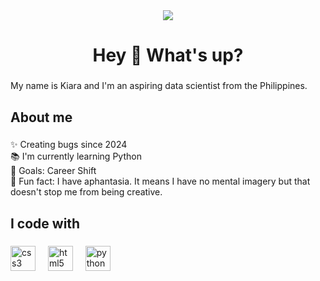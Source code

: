 <center><img src="https://media2.giphy.com/avatars/Fluffystar/1k0V89yDnbsu.gif">
<h1>Hey 👋 What's up?</h1><center></center>

###

<p align="left">My name is Kiara and I'm an aspiring data scientist from the Philippines.</p>

###

<h2 align="left">About me</h2>

###

<p align="left">✨ Creating bugs since 2024<br>📚 I'm currently learning Python<br>🎯 Goals: Career Shift<br>🎲 Fun fact: I have aphantasia. It means I have no mental imagery but that doesn't stop me from being creative.</p>

###

<h2 align="left">I code with</h2>

###

<div align="left">
  <img src="https://cdn.jsdelivr.net/gh/devicons/devicon/icons/css3/css3-original.svg" height="40" alt="css3 logo"  />
  <img width="12" />
  <img src="https://cdn.jsdelivr.net/gh/devicons/devicon/icons/html5/html5-original.svg" height="40" alt="html5 logo"  />
  <img width="12" />
  <img src="https://cdn.jsdelivr.net/gh/devicons/devicon/icons/python/python-original.svg" height="40" alt="python logo"  />
</div>

###
